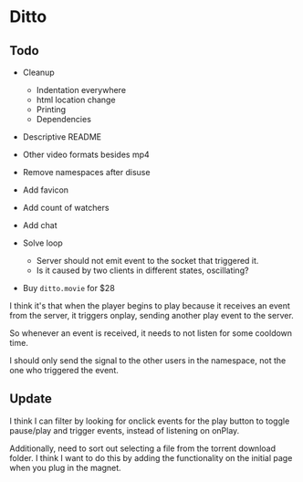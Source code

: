 # Ditto

## Todo

+ Cleanup
    + Indentation everywhere
    + html location change
    + Printing
    + Dependencies

+ Descriptive README

+ Other video formats besides mp4

+ Remove namespaces after disuse

+ Add favicon

+ Add count of watchers

+ Add chat

+ Solve loop
    + Server should not emit event to the socket that triggered it.
    + Is it caused by two clients in different states, oscillating?

+ Buy `ditto.movie` for $28

I think it's that when the player begins to play because it receives an event from the server, it triggers onplay, sending another play event to the server.

So whenever an event is received, it needs to not listen for some cooldown time.

I should only send the signal to the other users in the namespace, not the one who triggered the event.

## Update

I think I can filter by looking for onclick events for the play button to toggle pause/play and trigger events, instead of listening on onPlay.

Additionally, need to sort out selecting a file from the torrent download folder. I think I want to do this by adding the functionality on the initial page when you plug in the magnet.


